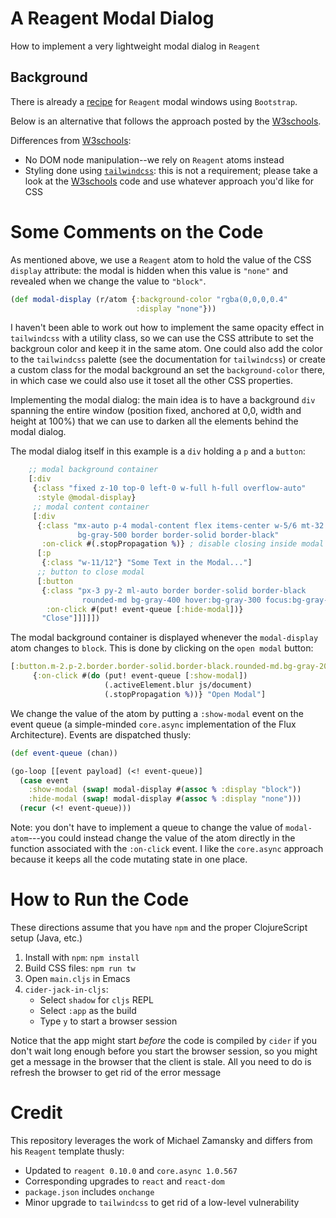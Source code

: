 # A Reagent Modal Dialog #

How to implement a very lightweight modal dialog in `Reagent`

Background
----------

There is already a [recipe][Reagent-Bootstrap-Modal] for `Reagent`
modal windows using `Bootstrap`.

Below is an alternative that follows the approach posted by the
[W3schools][W3SchoolsModal].

Differences from [W3schools][W3SchoolsModal]:

* No DOM node manipulation--we rely on `Reagent` atoms instead
* Styling done using [`tailwindcss`][tailwindcss]: this is not a
  requirement; please take a look at the [W3schools][W3SchoolsModal]
  code and use whatever approach you'd like for CSS

[W3SchoolsModal]: https://www.w3schools.com/howto/tryit.asp?filename=tryhow_css_modal "W3schools Modal"
[tailwindcss]: https://tailwindcss.com/ "tailwindcss"
[Reagent-Bootstrap-Modal]: https://github.com/reagent-project/reagent-cookbook/tree/master/recipes/bootstrap-modal "Bootstrap modal window"

# Some Comments on the Code #

As mentioned above, we use a `Reagent` atom to hold the value of the
CSS `display` attribute: the modal is hidden when this value is
`"none"` and revealed when we change the value to `"block"`. 

```clojure
(def modal-display (r/atom {:background-color "rgba(0,0,0,0.4"
                            :display "none"}))
```

I haven't been able to work out how to implement the same opacity
effect in `tailwindcss` with a utility class, so we can use the CSS
attribute to set the backgroun color and keep it in the same atom. One
could also add the color to the `tailwindcss` palette (see the
documentation for `tailwindcss`) or create a custom class for the
modal background an set the `background-color` there, in which case we
could also use it toset all the other CSS properties.

Implementing the modal dialog: the main idea is to have a background
`div` spanning the entire window (position fixed, anchored at 0,0,
width and height at 100%) that we can use to darken all the elements
behind the modal dialog.

The modal dialog itself in this example is a `div` holding a `p` and a
`button`:

```clojure
    ;; modal background container
    [:div
     {:class "fixed z-10 top-0 left-0 w-full h-full overflow-auto" 
      :style @modal-display}
     ;; modal content container
     [:div
      {:class "mx-auto p-4 modal-content flex items-center w-5/6 mt-32
               bg-gray-500 border border-solid border-black"
       :on-click #(.stopPropagation %)} ; disable closing inside modal
      [:p
       {:class "w-11/12"} "Some Text in the Modal..."]
      ;; button to close modal
      [:button
       {:class "px-3 py-2 ml-auto border border-solid border-black
                rounded-md bg-gray-400 hover:bg-gray-300 focus:bg-gray-300"
        :on-click #(put! event-queue [:hide-modal])} 
       "Close"]]]]])
```

The modal background container is displayed whenever the
`modal-display` atom changes to `block`. This is done by clicking on
the `open modal` button:

```clojure
[:button.m-2.p-2.border.border-solid.border-black.rounded-md.bg-gray-200
     {:on-click #(do (put! event-queue [:show-modal])
                     (.activeElement.blur js/document)
                     (.stopPropagation %))} "Open Modal"]
```

We change the value of the atom by putting a `:show-modal` event on
the event queue (a simple-minded `core.async` implementation of the Flux
Architecture). Events are dispatched thusly:

```clojure
(def event-queue (chan))

(go-loop [[event payload] (<! event-queue)]
  (case event
    :show-modal (swap! modal-display #(assoc % :display "block"))
    :hide-modal (swap! modal-display #(assoc % :display "none")))
  (recur (<! event-queue)))
```

Note: you don't have to implement a queue to change the value of
`modal-atom`---you could instead change the value of the atom directly
in the function associated with the `:on-click` event. I like the
`core.async` approach because it keeps all the code mutating state in
one place.

# How to Run the Code #

These directions assume that you have `npm` and the proper
ClojureScript setup (Java, etc.)

1. Install with `npm`: `npm install`
2. Build CSS files: `npm run tw`
3. Open `main.cljs` in Emacs
4. `cider-jack-in-cljs`:
   * Select `shadow` for `cljs` REPL
   * Select `:app` as the build
   * Type `y` to start a browser session
   
Notice that the app might start *before* the code is compiled by
`cider` if you don't wait long enough before you start the browser
session, so you might get a message in the browser that the client is
stale. All you need to do is refresh the browser to get rid of the
error message

# Credit #

This repository leverages the work of Michael Zamansky and differs
from his `Reagent` template thusly:

* Updated to `reagent 0.10.0` and `core.async 1.0.567`
* Corresponding upgrades to `react` and `react-dom`
* `package.json` includes `onchange`
* Minor upgrade to `tailwindcss` to get rid of a low-level
  vulnerability

